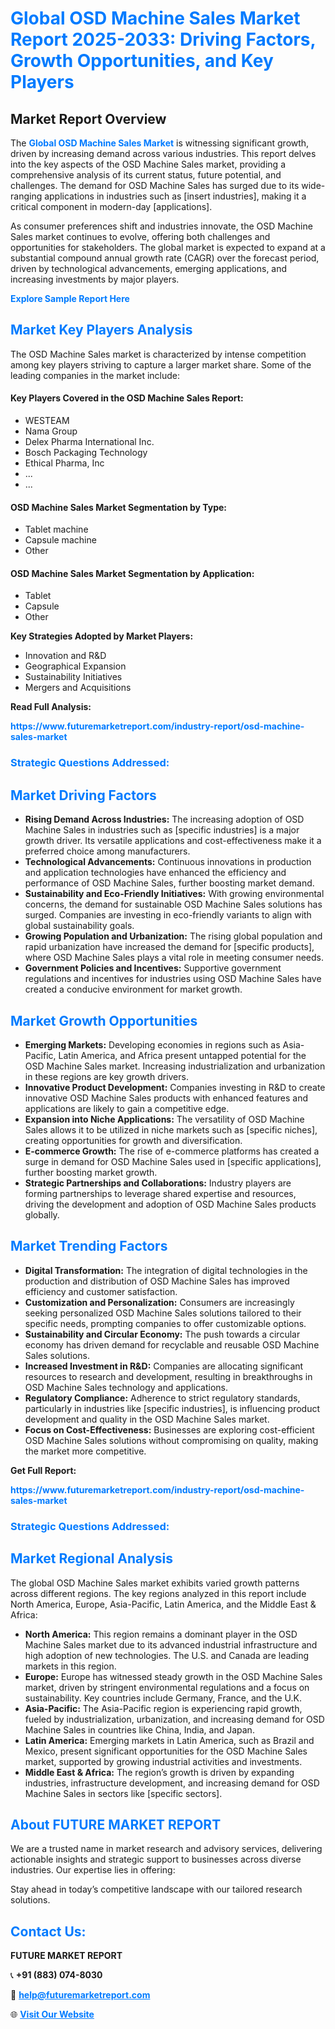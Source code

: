 <h1 style="color: #007BFF;">Global OSD Machine Sales Market Report 2025-2033: Driving Factors, Growth Opportunities, and Key Players</h1>

<section id="overview">
<h2>Market Report Overview</h2>
<p>The <a href="https://www.futuremarketreport.com/industry-report/osd-machine-sales-market" style="color: #007BFF; text-decoration: none;"><strong>Global OSD Machine Sales Market</strong></a> is witnessing significant growth, driven by increasing demand across various industries. This report delves into the key aspects of the OSD Machine Sales market, providing a comprehensive analysis of its current status, future potential, and challenges. The demand for OSD Machine Sales has surged due to its wide-ranging applications in industries such as [insert industries], making it a critical component in modern-day [applications].</p>
<p>As consumer preferences shift and industries innovate, the OSD Machine Sales market continues to evolve, offering both challenges and opportunities for stakeholders. The global market is expected to expand at a substantial compound annual growth rate (CAGR) over the forecast period, driven by technological advancements, emerging applications, and increasing investments by major players.</p>
</section>

<section id="overview">
<p><a href="https://www.futuremarketreport.com/request-sample/reportId=109359" style="color: #007BFF; text-decoration: none;"><strong>Explore Sample Report Here</strong></a></p>
</section>

<section id="key-players">
<h2 style="color: #007BFF;">Market Key Players Analysis</h2>
<p>The OSD Machine Sales market is characterized by intense competition among key players striving to capture a larger market share. Some of the leading companies in the market include:</p>
<h4>Key Players Covered in the OSD Machine Sales Report:</h4>
<ul><li>WESTEAM</li><li>Nama Group</li><li>Delex Pharma International Inc.</li><li>Bosch Packaging Technology</li><li>Ethical Pharma, Inc</li><li>...</li><li>...</li></ul>
<h4>OSD Machine Sales Market Segmentation by Type:</h4>
<ul><li>Tablet machine</li><li>Capsule machine</li><li>Other</li></ul>

<h4>OSD Machine Sales Market Segmentation by Application:</h4>
<ul><li>Tablet</li><li>Capsule</li><li>Other</li></ul>
<p><strong>Key Strategies Adopted by Market Players:</strong></p>
<ul>
<li>Innovation and R&D</li>
<li>Geographical Expansion</li>
<li>Sustainability Initiatives</li>
<li>Mergers and Acquisitions</li>
</ul>
</section>

<section>
<p><strong>Read Full Analysis: </strong></p><a href="https://www.futuremarketreport.com/industry-report/osd-machine-sales-market" style="color: #007BFF; text-decoration: none;"><strong>https://www.futuremarketreport.com/industry-report/osd-machine-sales-market</strong></a>
<h3 style="color: #007BFF;">Strategic Questions Addressed:</h3>
</section>

<section id="driving-factors">
<h2 style="color: #007BFF;">Market Driving Factors</h2>
<ul>
<li><strong>Rising Demand Across Industries:</strong> The increasing adoption of OSD Machine Sales in industries such as [specific industries] is a major growth driver. Its versatile applications and cost-effectiveness make it a preferred choice among manufacturers.</li>
<li><strong>Technological Advancements:</strong> Continuous innovations in production and application technologies have enhanced the efficiency and performance of OSD Machine Sales, further boosting market demand.</li>
<li><strong>Sustainability and Eco-Friendly Initiatives:</strong> With growing environmental concerns, the demand for sustainable OSD Machine Sales solutions has surged. Companies are investing in eco-friendly variants to align with global sustainability goals.</li>
<li><strong>Growing Population and Urbanization:</strong> The rising global population and rapid urbanization have increased the demand for [specific products], where OSD Machine Sales plays a vital role in meeting consumer needs.</li>
<li><strong>Government Policies and Incentives:</strong> Supportive government regulations and incentives for industries using OSD Machine Sales have created a conducive environment for market growth.</li>
</ul>
</section>

<section id="growth-opportunities">
<h2 style="color: #007BFF;">Market Growth Opportunities</h2>
<ul>
<li><strong>Emerging Markets:</strong> Developing economies in regions such as Asia-Pacific, Latin America, and Africa present untapped potential for the OSD Machine Sales market. Increasing industrialization and urbanization in these regions are key growth drivers.</li>
<li><strong>Innovative Product Development:</strong> Companies investing in R&D to create innovative OSD Machine Sales products with enhanced features and applications are likely to gain a competitive edge.</li>
<li><strong>Expansion into Niche Applications:</strong> The versatility of OSD Machine Sales allows it to be utilized in niche markets such as [specific niches], creating opportunities for growth and diversification.</li>
<li><strong>E-commerce Growth:</strong> The rise of e-commerce platforms has created a surge in demand for OSD Machine Sales used in [specific applications], further boosting market growth.</li>
<li><strong>Strategic Partnerships and Collaborations:</strong> Industry players are forming partnerships to leverage shared expertise and resources, driving the development and adoption of OSD Machine Sales products globally.</li>
</ul>
</section>

<section id="trending-factors">
<h2 style="color: #007BFF;">Market Trending Factors</h2>
<ul>
<li><strong>Digital Transformation:</strong> The integration of digital technologies in the production and distribution of OSD Machine Sales has improved efficiency and customer satisfaction.</li>
<li><strong>Customization and Personalization:</strong> Consumers are increasingly seeking personalized OSD Machine Sales solutions tailored to their specific needs, prompting companies to offer customizable options.</li>
<li><strong>Sustainability and Circular Economy:</strong> The push towards a circular economy has driven demand for recyclable and reusable OSD Machine Sales solutions.</li>
<li><strong>Increased Investment in R&D:</strong> Companies are allocating significant resources to research and development, resulting in breakthroughs in OSD Machine Sales technology and applications.</li>
<li><strong>Regulatory Compliance:</strong> Adherence to strict regulatory standards, particularly in industries like [specific industries], is influencing product development and quality in the OSD Machine Sales market.</li>
<li><strong>Focus on Cost-Effectiveness:</strong> Businesses are exploring cost-efficient OSD Machine Sales solutions without compromising on quality, making the market more competitive.</li>
</ul>
</section>

<section>
<p><strong>Get Full Report: </strong></p><a href="https://www.futuremarketreport.com/industry-report/osd-machine-sales-market" style="color: #007BFF; text-decoration: none;"><strong>https://www.futuremarketreport.com/industry-report/osd-machine-sales-market</strong></a>
<h3 style="color: #007BFF;">Strategic Questions Addressed:</h3>
</section>


<section id="regional-analysis">
<h2 style="color: #007BFF;">Market Regional Analysis</h2>
<p>The global OSD Machine Sales market exhibits varied growth patterns across different regions. The key regions analyzed in this report include North America, Europe, Asia-Pacific, Latin America, and the Middle East & Africa:</p>
<ul>
<li><strong>North America:</strong> This region remains a dominant player in the OSD Machine Sales market due to its advanced industrial infrastructure and high adoption of new technologies. The U.S. and Canada are leading markets in this region.</li>
<li><strong>Europe:</strong> Europe has witnessed steady growth in the OSD Machine Sales market, driven by stringent environmental regulations and a focus on sustainability. Key countries include Germany, France, and the U.K.</li>
<li><strong>Asia-Pacific:</strong> The Asia-Pacific region is experiencing rapid growth, fueled by industrialization, urbanization, and increasing demand for OSD Machine Sales in countries like China, India, and Japan.</li>
<li><strong>Latin America:</strong> Emerging markets in Latin America, such as Brazil and Mexico, present significant opportunities for the OSD Machine Sales market, supported by growing industrial activities and investments.</li>
<li><strong>Middle East & Africa:</strong> The region’s growth is driven by expanding industries, infrastructure development, and increasing demand for OSD Machine Sales in sectors like [specific sectors].</li>
</ul>
</section>

<footer>
<h2 style="color: #007BFF;">About FUTURE MARKET REPORT</h2>
<p>We are a trusted name in market research and advisory services, delivering actionable insights and strategic support to businesses across diverse industries. Our expertise lies in offering:</p>

<p>Stay ahead in today’s competitive landscape with our tailored research solutions.</p>

<h2 style="color: #007BFF;">Contact Us:</h2>
<p><strong>FUTURE MARKET REPORT</strong></p>
<p>📞 <strong>+91 (883) 074-8030</strong></p>
<p>📧 <strong><a href="mailto:help@futuremarketreport.com" style="color: #007BFF;">help@futuremarketreport.com</a></strong></p>
<p>🌐 <strong><a href="https://www.futuremarketreport.com/" style="color: #007BFF;">Visit Our Website</a></strong></p>
</footer>